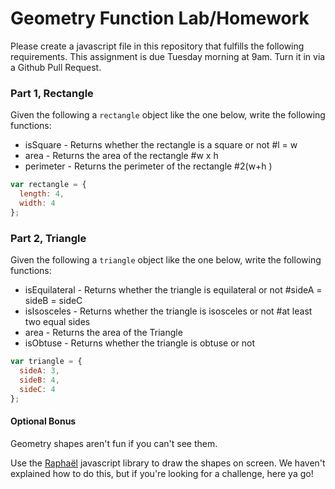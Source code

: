 # Geometry Function Lab/Homework

Please create a javascript file in this repository that fulfills the following requirements. This assignment is due Tuesday morning at 9am. Turn it in via a Github Pull Request.

### Part 1, Rectangle

Given the following a `rectangle` object like the one below, write the following functions:

* isSquare - Returns whether the rectangle is a square or not
#l = w
* area - Returns the area of the rectangle
#w x h
* perimeter - Returns the perimeter of the rectangle
#2(w+h
)
```javascript
var rectangle = {
  length: 4,
  width: 4
};
```

### Part 2, Triangle

Given the following a `triangle` object like the one below, write the following functions:

* isEquilateral - Returns whether the triangle is equilateral or not
#sideA = sideB = sideC
* isIsosceles - Returns whether the triangle is isosceles or not
#at least two equal sides
* area - Returns the area of the Triangle
* isObtuse - Returns whether the triangle is obtuse or not

```javascript
var triangle = {
  sideA: 3,
  sideB: 4,
  sideC: 4
};
```

#### Optional Bonus

Geometry shapes aren't fun if you can't see them.

Use the [Raphaël](http://raphaeljs.com/) javascript library to draw the shapes on screen. We haven't explained how to do this, but if you're looking for a challenge, here ya go!
